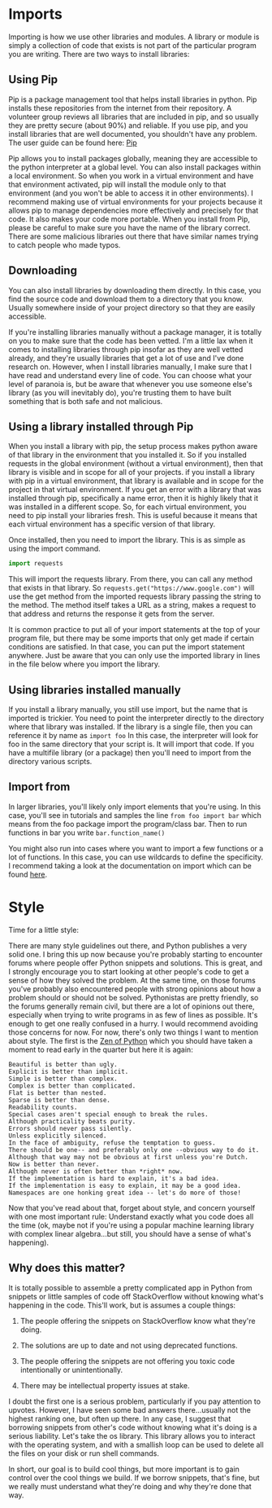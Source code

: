 # Imports

Importing is how we use other libraries and modules. A library or module is simply a collection of code that exists is not part of the particular program you are writing. There are two ways to install libraries:

## Using Pip

Pip is a package management tool that helps install libraries in python. Pip installs these repositories from the internet from their repository. A volunteer group reviews all libraries that are included in pip, and so usually they are pretty secure (about 90%) and reliable. If you use pip, and you install libraries that are well documented, you shouldn't have any problem. The user guide can be found here: [Pip](https://pip.pypa.io/en/stable/user_guide/)

Pip allows you to install packages globally, meaning they are accessible to the python interpreter at a global level. You can also install packages within a local environment. So when you work in a virtual environment and have that environment activated, pip will install the module only to that environment (and you won't be able to access it in other environments). I recommend making use of virtual environments for your projects because it allows pip to manage dependencies more effectively and precisely for that code. It also makes your code more portable. When you install from Pip, please be careful to make sure you have the name of the library correct. There are some malicious libraries out there that have similar names trying to catch people who made typos. 

## Downloading

You can also install libraries by downloading them directly. In this case, you find the source code and download them to a directory that you know. Usually somewhere inside of your project directory so that they are easily accessible.

If you're installing libraries manually without a package manager, it is totally on you to make sure that the code has been vetted. I'm a little lax when it comes to installing libraries through pip insofar as they are well vetted already, and they're usually libraries that get a lot of use and I've done research on. However, when I install libraries manually, I make sure that I have read and understand every line of code. You can choose what your level of paranoia is, but be aware that whenever you use someone else's library (as you will inevitably do), you're trusting them to have built something that is both safe and not malicious.

## Using a library installed through Pip

When you install a library with pip, the setup process makes python aware of that library in the environment that you installed it. So if you installed requests in the global environment (without a virtual environment), then that library is visible and in scope for all of your projects. if you install a library with pip in a virtual environment, that library is available and in scope for the project in that virtual environment. If you get an error with a library that was installed through pip, specifically a name error, then it is highly likely that it was installed in a different scope. So, for each virtual environment, you need to pip install your libraries fresh. This is useful because it means that each virtual environment has a specific version of that library.

Once installed, then you need to import the library. This is as simple as using the import command.

```python
import requests
```

This will import the requests library. From there, you can call any method that exists in that library. So ```requests.get("https://www.google.com")``` will use the get method from the imported requests library passing the string to the method. The method itself takes a URL as a string, makes a request to that address and returns the response it gets from the server.

It is common practice to put all of your import statements at the top of your program file, but there may be some imports that only get made if certain conditions are satisfied. In that case, you can put the import statement anywhere. Just be aware that you can only use the imported library in lines in the file below where you import the library.

## Using libraries installed manually

If you install a library manually, you still use import, but the name that is imported is trickier. You need to point the interpreter directly to the directory where that library was installed. If the library is a single file, then you can reference it by name as ```import foo``` In this case, the interpreter will look for foo in the same directory that your script is. It will import that code. If you have a multifile library (or a package) then you'll need to import from the directory various scripts.

## Import from

In larger libraries, you'll likely only import elements that you're using. In this case, you'll see in tutorials and samples the line ```from foo import bar``` which means from the foo package import the program/class bar. Then to run functions in bar you write ```bar.function_name()```

You might also run into cases where you want to import a few functions or a lot of functions. In this case, you can use wildcards to define the specificity. I recommend taking a look at the documentation on import which can be found [here](https://docs.python.org/3/reference/simple_stmts.html#import). 
 

# Style

Time for a little style:

There are many style guidelines out there, and Python publishes a very solid one. I bring this up now because you're probably starting to encounter forums where people offer Python snippets and solutions. This is great, and I strongly encourage you to start looking at other people's code to get a sense of how they solved the problem. At the same time, on those forums you've probably also encountered people with strong opinions about how a problem should or should not be solved. Pythonistas are pretty friendly, so the forums generally remain civil, but there are a lot of opinions out there, especially when trying to write programs in as few of lines as possible. It's enough to get one really confused in a hurry. I would recommend avoiding those concerns for now. For now, there's only two things I want to mention about style. The first is the [Zen of Python](https://www.python.org/dev/peps/pep-0020/#the-zen-of-python) which you should have taken a moment to read early in the quarter but here it is again:

```
Beautiful is better than ugly.
Explicit is better than implicit.
Simple is better than complex.
Complex is better than complicated.
Flat is better than nested.
Sparse is better than dense.
Readability counts.
Special cases aren't special enough to break the rules.
Although practicality beats purity.
Errors should never pass silently.
Unless explicitly silenced.
In the face of ambiguity, refuse the temptation to guess.
There should be one-- and preferably only one --obvious way to do it.
Although that way may not be obvious at first unless you're Dutch.
Now is better than never.
Although never is often better than *right* now.
If the implementation is hard to explain, it's a bad idea.
If the implementation is easy to explain, it may be a good idea.
Namespaces are one honking great idea -- let's do more of those!
```

Now that you've read about that, forget about style, and concern yourself with one most important rule: Understand exactly what you code does all the time (ok, maybe not if you're using a popular machine learning library with complex linear algebra...but still, you should have a sense of what's happening).

## Why does this matter?

It is totally possible to assemble a pretty complicated app in Python from snippets or little samples of code off StackOverflow without knowing what's happening in the code. This'll work, but is assumes a couple things:

1. The people offering the snippets on StackOverflow know what they're doing.
    
2. The solutions are up to date and not using deprecated functions.
    
3. The people offering the snippets are not offering you toxic code intentionally or unintentionally.
    
4. There may be intellectual property issues at stake.

I doubt the first one is a serious problem, particularly if you pay attention to upvotes. However, I have seen some bad answers there...usually not the highest ranking one, but often up there. In any case, I suggest that borrowing snippets from other's code without knowing what it's doing is a serious liability. Let's take the os library. This library allows you to interact with the operating system, and with a smallish loop can be used to delete all the files on your disk or run shell commands.

In short, our goal is to build cool things, but more important is to gain control over the cool things we build. If we borrow snippets, that's fine, but we really must understand what they're doing and why they're done that way.
